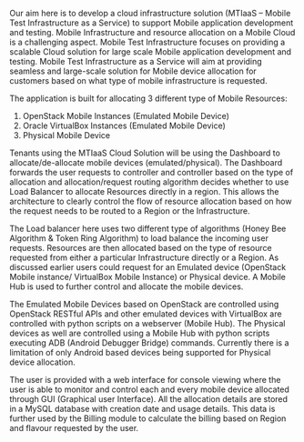 Our aim here is to develop a cloud infrastructure solution (MTIaaS – Mobile Test Infrastructure as a Service) to support Mobile application development and testing.  Mobile Infrastructure and resource allocation on a Mobile Cloud is a challenging aspect.  Mobile Test Infrastructure focuses on providing a scalable Cloud solution for large scale Mobile application development and testing.  Mobile Test Infrastructure as a Service will aim at providing seamless and large-scale solution for Mobile device allocation for customers based on what type of mobile infrastructure is requested. 


The application is built for allocating 3 different type of Mobile Resources: 

1.	OpenStack Mobile Instances (Emulated Mobile Device)
2.	Oracle VirtualBox Instances (Emulated Mobile Device)
3.	Physical Mobile Device

Tenants using the MTIaaS Cloud Solution will be using the Dashboard to allocate/de-allocate mobile devices (emulated/physical).  The Dashboard forwards the user requests to controller and controller based on the type of allocation and allocation/request routing algorithm decides whether to use Load Balancer to allocate Resources directly in a region.  This allows the architecture to clearly control the flow of resource allocation based on how the request needs to be routed to a Region or the Infrastructure.

The Load balancer here uses two different type of algorithms (Honey Bee Algorithm & Token Ring Algorithm) to load balance the incoming user requests.  Resources are then allocated based on the type of resource requested from either a particular Infrastructure directly or a Region. As discussed earlier users could request for an Emulated device (OpenStack Mobile instance/ VirtualBox Mobile Instance) or Physical device.  A Mobile Hub is used to further control and allocate the mobile devices.

The Emulated Mobile Devices based on OpenStack are controlled using OpenStack RESTful APIs and other emulated devices with VirtualBox are controlled with python scripts on a webserver (Mobile Hub).  The Physical devices as well are controlled using a Mobile Hub with python scripts executing ADB (Android Debugger Bridge) commands. Currently there is a limitation of only Android based devices being supported for Physical device allocation.

The user is provided with a web interface for console viewing where the user is able to monitor and control each and every mobile device allocated through GUI (Graphical user Interface).  All the allocation details are stored in a MySQL database with creation date and usage details.  This data is further used by the Billing module to calculate the billing based on Region and flavour requested by the user.
